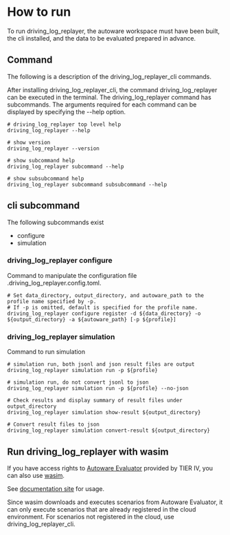 # How to run

To run driving_log_replayer, the autoware workspace must have been built, the cli installed, and the data to be evaluated prepared in advance.

## Command

The following is a description of the driving_log_replayer_cli commands.

After installing driving_log_replayer_cli, the command driving_log_replayer can be executed in the terminal.
The driving_log_replayer command has subcommands.
The arguments required for each command can be displayed by specifying the --help option.

```shell
# driving_log_replayer top level help
driving_log_replayer --help

# show version
driving_log_replayer --version

# show subcommand help
driving_log_replayer subcommand --help

# show subsubcommand help
driving_log_replayer subcommand subsubcommand --help
```

## cli subcommand

The following subcommands exist

- configure
- simulation

### driving_log_replayer configure

Command to manipulate the configuration file .driving_log_replayer.config.toml.

```shell
# Set data_directory, output_directory, and autoware_path to the profile name specified by -p.
# If -p is omitted, default is specified for the profile name.
driving_log_replayer configure register -d ${data_directory} -o ${output_directory} -a ${autoware_path} [-p ${profile}]
```

### driving_log_replayer simulation

Command to run simulation

```shell
# simulation run, both jsonl and json result files are output
driving_log_replayer simulation run -p ${profile}

# simulation run, do not convert jsonl to json
driving_log_replayer simulation run -p ${profile} --no-json

# Check results and display summary of result files under output_directory
driving_log_replayer simulation show-result ${output_directory}

# Convert result files to json
driving_log_replayer simulation convert-result ${output_directory}
```

## Run driving_log_replayer with wasim

If you have access rights to [Autoware Evaluator](https://docs.web.auto/user-manuals/evaluator/introduction) provided by TIER IV,
 you can also use [wasim](https://docs.web.auto/developers-guides/wasim/introduction).

See [documentation site](https://docs.web.auto/developers-guides/wasim/use-cases/run-simulations-locally/) for usage.

Since wasim downloads and executes scenarios from Autoware Evaluator, it can only execute scenarios that are already registered in the cloud environment.
For scenarios not registered in the cloud, use driving_log_replayer_cli.
